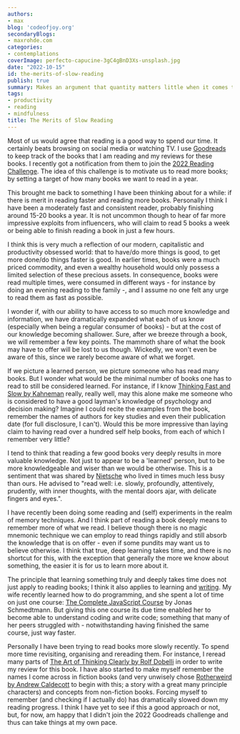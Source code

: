 ```yaml
---
authors:
- max
blog: 'codeofjoy.org'
secondaryBlogs:
- maxrohde.com
categories:
- contemplations
coverImage: perfecto-capucine-3gC4gBnD3Xs-unsplash.jpg
date: "2022-10-15"
id: the-merits-of-slow-reading
publish: true
summary: Makes an argument that quantity matters little when it comes to reading
tags:
- productivity
- reading
- mindfulness
title: The Merits of Slow Reading
---
```


Most of us would agree that reading is a good way to spend our time. It certainly beats browsing on social media or watching TV. I use [Goodreads](images/https://www.goodreads.com/user/show/65924679-max-rohde) to keep track of the books that I am reading and my reviews for these books. I recently got a notification from them to join the [2022 Reading Challenge](images/https://www.goodreads.com/challenges/show/11636-2022-reading-challenge). The idea of this challenge is to motivate us to read more books; by setting a target of how many books we want to read in a year.

This brought me back to something I have been thinking about for a while: if there is merit in reading faster and reading more books. Personally I think I have been a moderately fast and consistent reader, probably finishing around 15-20 books a year. It is not uncommon though to hear of far more impressive exploits from influencers, who will claim to read 5 books a week or being able to finish reading a book in just a few hours.

I think this is very much a reflection of our modern, capitalistic and productivity obsessed world: that to have/do more things is good, to get more done/do things faster is good. In earlier times, books were a much priced commodity, and even a wealthy household would only possess a limited selection of these precious assets. In consequence, books were read multiple times, were consumed in different ways - for instance by doing an evening reading to the family -, and I assume no one felt any urge to read them as fast as possible.

I wonder if, with our ability to have access to so much more knowledge and information, we have dramatically expanded what each of us know (especially when being a regular consumer of books) - but at the cost of our knowledge becoming shallower. Sure, after we breeze through a book, we will remember a few key points. The mammoth share of what the book may have to offer will be lost to us though. Wickedly, we won't even be aware of this, since we rarely become aware of what we forget.

If we picture a learned person, we picture someone who has read many books. But I wonder what would be the minimal number of books one has to read to still be considered learned. For instance, if I know [Thinking Fast and Slow by Kahneman](images/https://www.goodreads.com/book/show/11468377-thinking-fast-and-slow) really, really well, may this alone make me someone who is considered to have a good layman's knowledge of psychology and decision making? Imagine I could recite the examples from the book, remember the names of authors for key studies and even their publication date (for full disclosure, I can't). Would this be more impressive than laying claim to having read over a hundred self help books, from each of which I remember very little?

I tend to think that reading a few good books very deeply results in more valuable knowledge. Not just to appear to be a 'learned' person, but to be more knowledgeable and wiser than we would be otherwise. This is a sentiment that was shared by [Nietsche](images/https://arstechnica.com/staff/2022/05/just-say-no-to-content-nietzsches-surprising-information-diet/) who lived in times much less busy than ours. He advised to "read well: i.e. slowly, profoundly, attentively, prudently, with inner thoughts, with the mental doors ajar, with delicate fingers and eyes.".

I have recently been doing some reading and (self) experiments in the realm of memory techniques. And I think part of reading a book deeply means to remember more of what we read. I believe though there is no magic mnemonic technique we can employ to read things rapidly and still absorb the knowledge that is on offer - even if some pundits may want us to believe otherwise. I think that true, deep learning takes time, and there is no shortcut for this, with the exception that generally the more we know about something, the easier it is for us to learn more about it.

The principle that learning something truly and deeply takes time does not just apply to reading books; I think it also applies to learning and [writing](images/https://www.calnewport.com/blog/2022/03/09/john-mcphees-slow-productivity/). My wife recently learned how to do programming, and she spent a lot of time on just one course: [The Complete JavaScript Course](images/https://www.udemy.com/course/the-complete-javascript-course/) by Jonas Schmedtmann. But giving this one course its due time enabled her to become able to understand coding and write code; something that many of her peers struggled with - notwithstanding having finished the same course, just way faster.

Personally I have been trying to read books more slowly recently. To spend more time revisiting, organising and rereading them. For instance, I reread many parts of [The Art of Thinking Clearly by Rolf Dobelli](images/https://mxro.medium.com/the-art-of-thinking-clearly-book-review-88d888cff623) in order to write my review for this book. I have also started to make myself remember the names I come across in fiction books (and very unwisely chose [Rotherweird by Andrew Caldecott](images/https://www.goodreads.com/review/show/4712164879) to begin with this; a story with a great many principle characters) and concepts from non-fiction books. Forcing myself to remember (and checking if I actually do) has dramatically slowed down my reading progress. I think I have yet to see if this a good approach or not, but, for now, am happy that I didn't join the 2022 Goodreads challenge and thus can take things at my own pace.
